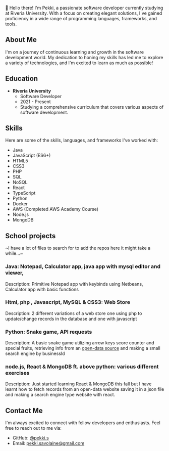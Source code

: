 👋 Hello there! I'm Pekki, a passionate software developer currently studying at Riveria University. With a focus on creating elegant solutions, I've gained proficiency in a wide range of programming languages, frameworks, and tools.

## About Me

I'm on a journey of continuous learning and growth in the software development world. My dedication to honing my skills has led me to explore a variety of technologies, and I'm excited to learn as much as possible!

## Education

- **Riveria University**
  - Software Developer
  - 2021 - Present
  - Studying a comprehensive curriculum that covers various aspects of software development.

## Skills

Here are some of the skills, languages, and frameworks I've worked with:

- Java
- JavaScript (ES6+)
- HTML5
- CSS3
- PHP
- SQL
- NoSQL
- React
- TypeScript
- Python
- Docker
- AWS (Completed AWS Academy Course)
- Node.js
- MongoDB

## School projects
~I have a lot of files to search for to add the repos here it might take a while…~
### Java: Notepad, Calculator app, java app with mysql editor and viewer,

Description: Primitive Notepad app with keybinds using Netbeans, Calculator app with basic functions 

### Html, php , Javascript, MySQL & CSS3: Web Store

Description: 2 different variations of a web store one using php to update/change records in the database and one with javascript

### Python: Snake game, API requests 

Description: A basic snake game utilizing arrow keys score counter and special fruits, retrieving info from an [open-data source]( https://avoindata.prh.fi/ytj.html) and making a small search engine by businessId
 
### node.js, React & MongoDB ft. above python: various different exercises

Description: Just started learning React & MongoDB this fall but I have learnt how to fetch records from an open-data website saving it in a json file and making a search engine type website with react.
## Contact Me

I'm always excited to connect with fellow developers and enthusiasts. Feel free to reach out to me via:

- GitHub: [@pekki.s](https://github.com/pekki.s)
- Email: pekki.savolaine@gmail.com
